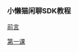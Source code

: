 ### 小懒猫闲聊SDK教程

[前言](https://lazy-cat-xiaolanmao.github.io/Learning-course/zh-cn/preface)

[第一课](https://lazy-cat-xiaolanmao.github.io/Learning-course/zh-cn/1)
